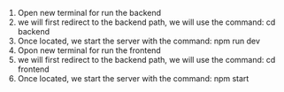 1. Open new terminal for run the backend
2. we will first redirect to the backend path, we will use the command: cd backend
3. Once located, we start the server with the command: npm run dev
4. Opon new terminal for run the frontend
5. we will first redirect to the backend path, we will use the command: cd frontend
3. Once located, we start the server with the command: npm start
